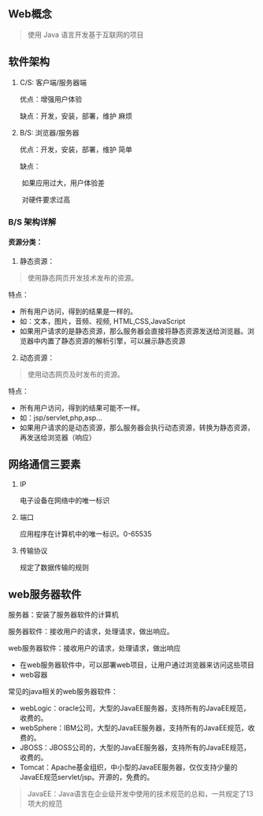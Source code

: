## Web概念

>   使用 Java 语言开发基于互联网的项目

## 软件架构

1.  C/S: 客户端/服务器端

    优点：增强用户体验

    缺点：开发，安装，部署，维护 麻烦

2.  B/S:  浏览器/服务器

    优点：开发，安装，部署，维护 简单

    缺点：

    ​	如果应用过大，用户体验差

    ​	对硬件要求过高



### B/S 架构详解

#### 资源分类：

1. 静态资源：
  >   使用静态网页开发技术发布的资源。

  特点：
  * 所有用户访问，得到的结果是一样的。
  * 如：文本，图片，音频、视频, HTML,CSS,JavaScript
  * 如果用户请求的是静态资源，那么服务器会直接将静态资源发送给浏览器。浏览器中内置了静态资源的解析引擎，可以展示静态资源
2. 动态资源：
  >   使用动态网页及时发布的资源。

  特点：
  * 所有用户访问，得到的结果可能不一样。
  * 如：jsp/servlet,php,asp...
  * 如果用户请求的是动态资源，那么服务器会执行动态资源，转换为静态资源，再发送给浏览器（响应）



## 网络通信三要素

1.  IP

    电子设备在网络中的唯一标识

2.  端口

    应用程序在计算机中的唯一标识。0-65535

3.  传输协议

    规定了数据传输的规则



## web服务器软件

服务器：安装了服务器软件的计算机

服务器软件：接收用户的请求，处理请求，做出响应。

web服务器软件：接收用户的请求，处理请求，做出响应

-   在web服务器软件中，可以部署web项目，让用户通过浏览器来访问这些项目
-   web容器

常见的java相关的web服务器软件：
* webLogic：oracle公司，大型的JavaEE服务器，支持所有的JavaEE规范，收费的。
* webSphere：IBM公司，大型的JavaEE服务器，支持所有的JavaEE规范，收费的。
* JBOSS：JBOSS公司的，大型的JavaEE服务器，支持所有的JavaEE规范，收费的。
* Tomcat：Apache基金组织，中小型的JavaEE服务器，仅仅支持少量的JavaEE规范servlet/jsp。开源的，免费的。

>   JavaEE：Java语言在企业级开发中使用的技术规范的总和，一共规定了13项大的规范



  